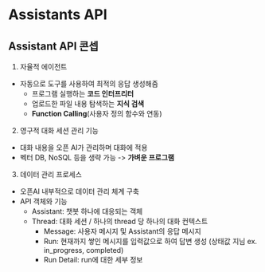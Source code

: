 # Assistants API

## Assistant API 콘셉

1. 자율적 에이전트
- 자동으로 도구를 사용하여 최적의 응답 생성해줌
    - 프로그램 실행하는 **코드 인터프리터**
    - 업로드한 파일 내용 탐색하는 **지식 검색**
    - **Function Calling**(사용자 정의 함수와 연동)

2. 영구적 대화 세션 관리 기능
- 대화 내용을 오픈 AI가 관리하며 대화에 적용
- 벡터 DB, NoSQL 등을 생략 가능 -> **가벼운 프로그램**

3. 데이터 관리 프로세스
- 오픈AI 내부적으로 데이터 관리 체계 구축
- API 객체와 기능
    - Assistant: 챗봇 하나에 대응되는 객체
    - Thread: 대화 세션 / 하나의 thread 당 하나의 대화 컨텍스트
        - Message: 사용자 메시지 및 Assistant의 응답 메시지
        - Run: 현재까지 쌓인 메시지를 입력값으로 하여 답변 생성 (상태값 지님 ex. in_progress, completed)
        - Run Detail: run에 대한 세부 정보